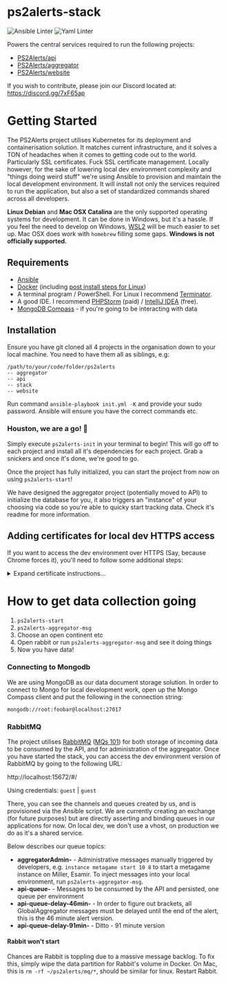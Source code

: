 # ps2alerts-stack

![Ansible Linter](https://github.com/ps2alerts/stack/workflows/Ansible%20Linter/badge.svg) ![Yaml Linter](https://github.com/ps2alerts/stack/workflows/Yaml%20Lint/badge.svg) 

Powers the central services required to run the following projects:
 
* [PS2Alerts/api](https://github.com/PS2Alerts/api)
* [PS2Alerts/aggregator](https://github.com/PS2Alerts/aggregator)
* [PS2Alerts/website](https://github.com/PS2Alerts/website)

If you wish to contribute, please join our Discord located at: https://discord.gg/7xF65ap

# Getting Started

The PS2Alerts project utilises Kubernetes for its deployment and containerisation solution. It matches current infrastructure, and it solves a TON of headaches when it comes to getting code out to the world. Particularly SSL certificates. Fuck SSL certificate management. Locally however, for the sake of lowering local dev environment complexity and "things doing weird stuff" we're using Ansible to provision and maintain the local development environment. It will install not only the services required to run the application, but also a set of standardized commands shared across all developers.

**Linux Debian** and **Mac OSX Catalina** are the only supported operating systems for development. It can be done in Windows, but it's a hassle. If you feel the need to develop on Windows, [WSL2](https://docs.microsoft.com/en-us/windows/wsl/install) will be much easier to set up. Mac OSX does work with `homebrew` filling some gaps. **Windows is not officially supported.**

## Requirements

* [Ansible](https://docs.ansible.com/ansible/latest/installation_guide/intro_installation.html#installing-ansible-on-ubuntu)
* [Docker](https://docs.docker.com/get-docker) (including [post install steps for Linux](https://docs.docker.com/engine/install/linux-postinstall/))
* A terminal program / PowerShell. For Linux I recommend [Terminator](https://gnometerminator.blogspot.com/p/introduction.html).
* A good IDE. I recommend [PHPStorm](https://www.jetbrains.com/phpstorm/) (paid) / [IntelliJ IDEA](https://www.jetbrains.com/idea/) (free).
* [MongoDB Compass](https://www.mongodb.com/products/compass) - if you're going to be interacting with data 

## Installation

Ensure you have git cloned all 4 projects in the organisation down to your local machine. You need to have them all as siblings, e.g:

```
/path/to/your/code/folder/ps2alerts
-- aggregator
-- api
-- stack
-- website
```

Run command `ansible-playbook init.yml -K` and provide your sudo password. Ansible will ensure you have the correct commands etc. 

### Houston, we are a go! :rocket:

Simply execute `ps2alerts-init` in your terminal to begin! This will go off to each project and install all it's dependencies for each project. Grab a snickers and once it's done, we're good to go.

Once the project has fully initialized, you can start the project from now on using `ps2alerts-start`!

We have designed the aggregator project (potentially moved to API) to initialize the database for you, it also triggers an "instance" of your choosing via code so you're able to quicky start tracking data. Check it's readme for more information.


## Adding certificates for local dev HTTPS access

If you want to access the dev environment over HTTPS (Say, because Chrome forces it), you'll need to follow some additional steps:
<details>
    <summary>Expand certificate instructions...</summary>

1. The following needs to be added to `traefik/config/config.yml`
    ```yaml
    tls:
      stores:
        default:
          defaultCertificate:
            certFile: /etc/certs/api.dev.ps2alerts.com.pem
            keyFile: /etc/certs/api.dev.ps2alerts.com-key.pem
      certificates:
      - certFile: /etc/certs/api.dev.ps2alerts.com.pem
        keyFile: /etc/certs/api.dev.ps2alerts.com-key.pem
      - certFile: /etc/certs/dev.ps2alerts.com.pem
        keyFile: /etc/certs/dev.ps2alerts.com-key.pem
      - certFile: /etc/certs/wss.dev.ps2alerts.com.pem
        keyFile: /etc/certs/wss.dev.ps2alerts.com-key.pem
    ```
2. The referenced certificates must be generated and placed in the ~/ps2alerts/certs/ directory. To generate **local** self-signed certs:
   Steps generally referenced from: https://www.section.io/engineering-education/how-to-get-ssl-https-for-localhost/
    - `cd ~/ps2alerts/certs`
    - `openssl genrsa -out CA.key -des3 2048`
    - `openssl req -x509 -sha256 -new -nodes -days 3650 -key CA.key -out CA.pem`
    - `touch ps2alerts_dev.ext`
        ```txt    
        # Add the following contents to ~/ps2alerts/certs/ps2alerts_dev.ext:
        authorityKeyIdentifier = keyid,issuer
        basicConstraints = CA:FALSE
        keyUsage = digitalSignature, nonRepudiation, keyEncipherment, dataEncipherment
        subjectAltName = @alt_names

        [alt_names]
        DNS.1 = localhost
        DNS.2 = dev.ps2alerts.com
        DNS.3 = dev.api.ps2alerts.com
        DNS.4 = dev.router.ps2alerts.com
        IP.1 = 127.0.0.1
        IP.2 = 127.0.0.1
        IP.3 = 127.0.0.1
        IP.4 = 127.0.0.1
        ```
    - `openssl genrsa -out ps2alerts_dev.key -des3 2048`
    - `openssl req -new -key ps2alerts_dev.key -out ps2alerts_dev.csr`
    - `openssl x509 -req -in ps2alerts_dev.csr -CA CA.pem -CAkey CA.key -CAcreateserial -days 3650 -sha256 -extfile ps2alerts_dev.ext -out api.dev.ps2alerts.com.pem`
    - `openssl rsa -in ps2alerts_dev.key -out api.dev.ps2alerts.com-key.pem`
    - `cp api.dev.ps2alerts.com-key.pem dev.ps2alerts.com-key.pem && cp api.dev.ps2alerts.com.pem dev.ps2alerts.com.pem`
    - `cp api.dev.ps2alerts.com-key.pem wss.dev.ps2alerts.com-key.pem && cp api.dev.ps2alerts.com.pem wss.dev.ps2alerts.com.pem`
    - Add ~/ps2alerts/certs/CA.pem as a trusted CA cert to browsers you will be using to connect to dev.ps2alerts.com
3. In `traefik/traefik.yml`, uncomment the following section:
    ```yaml
     # # HTTPS/TLS certificate configuration
     # file:
     #  filename:
     #     /config/config.yml
    ```

</details>

# How to get data collection going

1) `ps2alerts-start`
2) `ps2alerts-aggregator-msg`
3) Choose an open continent etc
4) Open rabbit or run `ps2alerts-aggregator-msg` and see it doing things
5) Now you have data!

### Connecting to Mongodb

We are using MongoDB as our data document storage solution. In order to connect to Mongo for local development work, open up the Mongo Compass client and put the following in the connection string:

`mongodb://root:foobar@localhost:27017`

### RabbitMQ

The project utilises [RabbitMQ](https://www.rabbitmq.com/) ([MQs 101](https://www.youtube.com/watch?v=oUJbuFMyBDk)) for both storage of incoming data to be consumed by the API, and for administration of the aggregator. Once you have started the stack, you can access the dev environment version of RabbitMQ by going to the following URL: 

http://localhost:15672/#/

Using credentials: `guest` | `guest`

There, you can see the channels and queues created by us, and is provisioned via the Ansible script. We are currently creating an exchange (for future purposes) but are directly asserting and binding queues in our applications for now. On local dev, we don't use a vhost, on production we do as it's a shared service.

Below describes our queue topics:

* **aggregatorAdmin-<env>** - Administrative messages manually triggered by developers, e.g. `instance metagame start 10 8` to start a metagame instance on Miller, Esamir. To inject messages into your local environment, run `ps2alerts-aggregator-msg`.
* **api-queue-<env>** - Messages to be consumed by the API and persisted, one queue per environment
* **api-queue-delay-46min-<env>** - In order to figure out brackets, all GlobalAggregator messages must be delayed until the end of the alert, this is the 46 minute alert version.
* **api-queue-delay-91min-<env>** - Ditto - 91 minute version

#### Rabbit won't start

Chances are Rabbit is toppling due to a massive message backlog. To fix this, simply wipe the data partition for Rabbit's volume in Docker. On Mac, this is `rm -rf ~/ps2alerts/mq/*`, should be similar for linux. Restart Rabbit.
